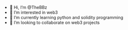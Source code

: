 - 👋 Hi, I’m @TheBBz
- 👀 I’m interested in web3
- 🌱 I’m currently learning python and solidity programming
- 💞️ I’m looking to collaborate on web3 projects
<!---
TheBBz/TheBBz is a ✨ special ✨ repository because its `README.md` (this file) appears on your GitHub profile.
You can click the Preview link to take a look at your changes.
--->
